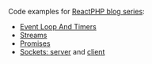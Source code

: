 Code examples for [ReactPHP blog series](http://seregazhuk.github.io/2017/06/06/phpreact-event-loop/):

- [Event Loop And Timers](http://seregazhuk.github.io/2017/06/06/phpreact-event-loop/)
- [Streams](http://seregazhuk.github.io/2017/06/12/phpreact-streams/)
- [Promises](http://seregazhuk.github.io/2017/06/16/phpreact-promises/)
- [Sockets: server](http://seregazhuk.github.io/2017/06/22/reactphp-chat-server/) and  [client](http://seregazhuk.github.io/2017/06/24/reactphp-chat-client/)

